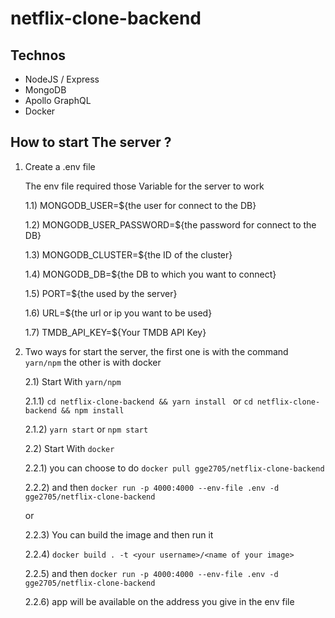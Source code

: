 # netflix-clone-backend

## Technos

- NodeJS / Express
- MongoDB
- Apollo GraphQL
- Docker

## How to start The server ?

1) Create a .env file

    The env file required those Variable for the server to work

   1.1) MONGODB_USER=${the user for connect to the DB}

   1.2) MONGODB_USER_PASSWORD=${the password for connect to the DB}

   1.3) MONGODB_CLUSTER=${the ID of the cluster}

   1.4) MONGODB_DB=${the DB to which you want to connect}

   1.5) PORT=${the used by the server}

   1.6) URL=${the url or ip you want to be used}

   1.7) TMDB_API_KEY=${Your TMDB API Key}

2) Two ways for start the server, the first one is with the command ```yarn/npm``` the other is with docker

   2.1) Start With ```yarn/npm```

    2.1.1) ``` cd netflix-clone-backend && yarn install  ``` or ``` cd netflix-clone-backend && npm install  ```

    2.1.2) ``` yarn start ``` or ``` npm start ```

    2.2) Start With ``` docker ```

    2.2.1) you can choose to do ``` docker pull gge2705/netflix-clone-backend ```

    2.2.2) and then ``` docker run -p 4000:4000 --env-file .env -d gge2705/netflix-clone-backend ```

    or

    2.2.3) You can build the image and then run it

    2.2.4) ``` docker build . -t <your username>/<name of your image> ```

    2.2.5) and then ``` docker run -p 4000:4000 --env-file .env -d gge2705/netflix-clone-backend ```

    2.2.6) app will be available on the address you give in the env file
